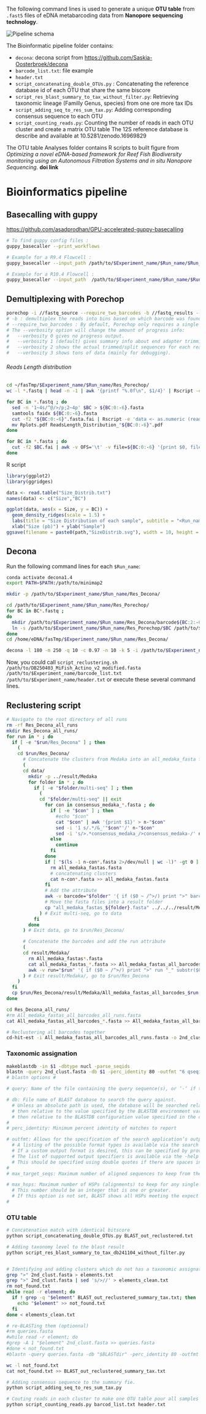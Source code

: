 
The following command lines is used to generate a unique **OTU table** from `.fast5` files of eDNA metabarcoding data from **Nanopore sequencing technology**.

![Pipeline schema](Pipeline-schema.png)

The Bioinformatic pipeline folder contains: 
- `decona`: decona script from https://github.com/Saskia-Oosterbroek/decona
- `barcode_list.txt`: file example
- `header.txt` 
- `script_concatenating_double_OTUs.py` : Concatenating the reference database id of each OTU that share the same biscore
- `script_res_blast_summary_to_tax_without_filter.py`: Retrieving taxonomic lineage (Familly Genus, species) from one ore more tax IDs
- `script_adding_seq_to_res_sum_tax.py`: Adding corresponding consensus sequence to each OTU
- `script_counting_reads.py`: Counting the number of reads in each OTU cluster and create a matrix OTU table
The 12S reference database is describe and available at 10.5281/zenodo.16969829

The OTU table Analyses folder contains R scripts to built figure from *Optimizing a novel eDNA-based framework for Reef Fish Biodiversity monitoring using an Autonomous Filtration Systems and in situ Nanopore Sequencing*. **doi link**

# Bioinformatics pipeline
## Basecalling with guppy 
https://github.com/asadprodhan/GPU-accelerated-guppy-basecalling
``` bash 
# To find guppy config files : 
guppy_basecaller --print_workflows

# Example for a R9.4 Flowcell :
guppy_basecaller --input_path /path/to/$Experiment_name/$Run_name/$Run_id/fast5_pass/ --save_path $Experiement_name/$Run_name/basecalled/ -c /opt/ont/guppy/data/dna_r9.4.1_450bps_sup.cfg -x "cuda:0" --compress_fastq

# Example for a R10.4 Flowcell :
guppy_basecaller --input_path  /path/to/$Experiment_name/$Run_name/$Run_id/fast5/ --save_path $Experiement_name/$Run_name/basecalled/ -c /opt/ont/guppy/data/dna_r10.3_450bps_sup.cfg -x "cuda:0" --compress_fastq
```

## Demultiplexing with Porechop 
```bash 
porechop -i //fastq_source --require_two_barcodes -b //fastq_results --threads 16 --verbosity 2 > output 2>&1
# -b : demultiplex the reads into bins based on which barcode was found
# --require_two_barcodes : By default, Porechop only requires a single barcode match to bin a read. If you use the --require_two_barcodes option, then it will be much more stringent and assess the start and end of the read independently. I.e. to be binned, the start of a read must have a good match for a barcode and the end of the read must also have a good match for the same barcode.
# The --verbosity option will change the amount of progress info:
#   --verbosity 0 gives no progress output.
#   --verbosity 1 (default) gives summary info about end adapter trimming and middle adapter splitting.
#   --verbosity 2 shows the actual trimmed/split sequences for each read (described more below).
#   --verbosity 3 shows tons of data (mainly for debugging).
```
###### Reads Length distribution
```bash 
cd ~/fasTmp/$Experiment_name/$Run_name/Res_Porechop/
wc -l *.fastq | head -n -1 | awk '{printf "%.0f\n", $1/4}' | Rscript -e 'lines <- (readLines ("stdin"));data <- data.frame(NbReads = as.numeric(lines));dotchart(data$NbReads,xlab="Number of reads", labels = c("BC01","BC02","BC03","BC04","BC05","BC06","BC07","BC08","BC09", "BC10", "BC11","BC12", "BC13","BC15","BC23","BC24","none"), main="Number of reads in each barcode file")' ; mv Rplots.pdf DotChart_NbReadsPerBC.pdf

for BC in *.fastq ; do
  sed -n '1~4s/^@/>/p;2~4p' $BC > ${BC:0:-6}.fasta
  samtools faidx ${BC:0:-6}.fasta
  cut -f2 "${BC:0:-6}".fasta.fai | Rscript -e 'data <- as.numeric (readLines ("stdin")); summary(data); data <- data[data<1000]; hist(data, breaks = 500, xlab = "Reads length", main =  "Distribution of reads length")'
  mv Rplots.pdf ReadsLength_Distribution_"${BC:0:-6}".pdf
done
```
``` bash
for BC in *.fasta ; do
  cut -f2 $BC.fai | awk -v OFS='\t' -v file=${BC:0:-6} '{print $0, file}' >> Size_Distrib.txt
done
```
R script 
```r
library(ggplot2)
library(ggridges)

data <- read.table("Size_Distrib.txt")
names(data) <- c("Size","BC")

ggplot(data, aes(x = Size, y = BC)) + 
  geom_density_ridges(scale = 1.5) + 
  labs(title = "Size Distribution of each sample", subtitle = "<Run_name>") + 
  xlab("Size (pb)") + ylab("Sample")
ggsave(filename = paste0(path,"SizeDistrib.svg"), width = 10, height = 10)
```
## Decona 
Run the following command lines for each `$Run_name`:
```bash 
conda activate decona1.4
export PATH=$PATH:/path/to/minimap2

mkdir -p /path/to/$Experiment_name/$Run_name/Res_Decona/

cd /path/to/$Experiment_name/$Run_name/Res_Porechop/
for BC in BC*.fastq ; 
do 
  mkdir /path/to/$Experiment_name/$Run_name/Res_Decona/barcode${BC:2:-6}/ 
  ln -s /path/to/$Experiment_name/$Run_name/Res_Porechop/$BC /path/to/$Experiment_name/$Run_name/Res_Decona/barcode${BC:2:-6}/
done 
cd /home/eDNA/fasTmp/$Experiment_name/$Run_name/Res_Decona/

decona -l 180 -m 250 -q 10 -c 0.97 -n 10 -k 5 -i /path/to/$Experiment_name/$Run_name/Res_Decona/ -T 32 -fNCAM > /path/to/$Experiment_name/$Run_name/Res_Decona/output_97_n10 2>&1 
```
Now, you could call `script_reclustering.sh /path/to/DB250403_MiFish_Actino_v2_modified.fasta /path/to/$Experiment_name/barcode_list.txt /path/to/$Experiment_name/header.txt` or execute these several command lines.
## Reclustering script
``` bash
# Navigate to the root directory of all runs
rm -rf Res_Decona_all_runs
mkdir Res_Decona_all_runs/
for run in * ; do 
  if [ -e "$run/Res_Decona" ] ; then
    (
    cd $run/Res_Decona/
      # Concatenate the clusters from Medaka into an all_medaka_fasta file for each barcode, and add the attribute barcodeXX to each header
      (
      cd data/
        mkdir -p ../result/Medaka
        for folder in * ; do
          if [ -e "$folder/multi-seq" ] ; then
            (
            cd "$folder/multi-seq" || exit
              for con in consensus_medaka_*.fasta ; do
                if [ -e "$con" ] ; then
                  #echo "$con"
                  cat "$con" | awk '{print $1}' > n-"$con"
                  sed -i '1 s/.*/&_'"$con"'/' n-"$con"
                  sed -i 's/>.*consensus_medaka_/>consensus_medaka-/' n-"$con"
                else
                  continue
                fi
              done
              if [ "$(ls -1 n-con*.fasta 2>/dev/null | wc -l)" -gt 0 ] ; then
                rm all_medaka_fastas.fasta
                # concatenating clusters
                cat n-con*.fasta >> all_medaka_fastas.fasta
              fi
              # Add the attribute
              awk -v barcode="$folder" '{ if ($0 ~ /^>/) print ">" barcode "-" substr($0, 2); else print $0 }' all_medaka_fastas.fasta > "all_medaka_fastas_${folder}.fasta"
              # Move the fasta files into a result folder
              cp "all_medaka_fastas_${folder}.fasta" ../../../result/Medaka/"all_medaka_fastas_${folder}.fasta" 
            ) # Exit multi-seq, go to data
          fi
        done
      ) # Exit data, go to $run/Res_Decona/

      # Concatenate the barcodes and add the run attribute
      (
      cd result/Medaka/
        rm All_medaka_fastas*.fasta
        cat all_medaka_fastas_*.fasta >> All_medaka_fastas_all_barcodes.fasta
        awk -v run="$run" '{ if ($0 ~ /^>/) print ">" run "_" substr($0, 2) ; else print $0 }' All_medaka_fastas_all_barcodes.fasta > "All_medaka_fastas_all_barcodes_$run.fasta"
      ) # Exit result/Medaka/, go to $run/Res_Decona
    )
  fi
  cp $run/Res_Decona/result/Medaka/All_medaka_fastas_all_barcodes_$run.fasta Res_Decona_all_runs/ 
done 

cd Res_Decona_all_runs/
#rm All_medaka_fastas_all_barcodes_all_runs.fasta
cat All_medaka_fastas_all_barcodes_*.fasta >> All_medaka_fastas_all_barcodes_all_runs.fasta

# Reclustering all barcodes together
cd-hit-est -i All_medaka_fastas_all_barcodes_all_runs.fasta -o 2nd_clust.fasta -c 0.97 -n 5 -d 0 -aS 0.9 -G 0 -M 0 -T 32 -g 1 > output_reclustering 2>&1 
```
### Taxonomic assignation 
```bash
makeblastdb -in $1 -dbtype nucl -parse_seqids
blastn -query 2nd_clust.fasta -db $1 -perc_identity 80 -outfmt "6 qseqid pident length mismatch gapopen evalue bitscore qcovs salltitles sallseqid" -max_target_seqs 20 -max_hsps 500 -num_threads 32 > BLAST_out_reclustered.txt ;
# blastn options #

# query: Name of the file containing the query sequence(s), or ‘-‘ if these are provided on standard input.

# db: File name of BLAST database to search the query against.
  # Unless an absolute path is used, the database will be searched relative to the current working directory first,
  # then relative to the value specified by the BLASTDB environment variable,
  # then relative to the BLASTDB configuration value specified in the configuration file.
#
# perc_identity: Minimum percent identity of matches to report

# outfmt: Allows for the specification of the search application’s output format.
  # A listing of the possible format types is available via the search application’s -help option.
  # If a custom output format is desired, this can be specified by providing a quoted string composed of the desired output format (tabular, tabular with comments, or comma-separated value), a space, and a space delimited list of output specifiers.
  # The list of supported output specifiers is available via the -help command line option. Unsupported output specifiers will be ignored.
  # This should be specified using double quotes if there are spaces in the output format specification (e.g.: outfmt "7 sseqid ssac qstart qend sstart send qseq evalue bitscore").
#
# max_target_seqs: Maximum number of aligned sequences to keep from the BLAST database.

# max_hsps: Maximum number of HSPs (alignments) to keep for any single query-subject pair. The HSPs shown will be the best as judged by expect value.
  # This number should be an integer that is one or greater.
  # If this option is not set, BLAST shows all HSPs meeting the expect value criteria. Setting it to one will show only the best HSP for every query-subject pair
#
```
### OTU table
```bash
# Concatenation match with identical bitscore
python script_concatenating_double_OTUs.py BLAST_out_reclustered.txt

# Adding taxonomy level to the blast result
python script_res_blast_summary_to_tax_db241104_without_filter.py


# Identifying and adding clusters which do not has a taxonomic assignation at all
grep ">" 2nd_clust.fasta > elements.txt
grep ">" 2nd_clust.fasta | sed 's/>//' > elements_clean.txt
rm not_found.txt
while read -r element; do
  if ! grep -q "$element" BLAST_out_reclustered_summary_tax.txt; then
    echo "$element" >> not_found.txt
  fi
done < elements_clean.txt

# re-BLASTing them (optionnal)
#rm queries.fasta
#while read -r element; do
#grep -A 1 "$element" 2nd_clust.fasta >> queries.fasta
#done < not_found.txt
#blastn -query queries.fasta -db "$BLASTdir" -perc_identity 80 -outfmt "6 qseqid pident length mismatch gapopen evalue bitscore salltitles sallseqid" -max_target_seqs 20 -max_hsps 500 -num_threads 32 > result.blast ;

wc -l not_found.txt
cat not_found.txt >> BLAST_out_reclustered_summary_tax.txt

# Adding consensus sequence to the summary fie. 
python script_adding_seq_to_res_sum_tax.py

# Couting reads in each cluster to make one OTU table pour all samples 
python script_counting_reads.py barcod_list.txt header.txt 
```